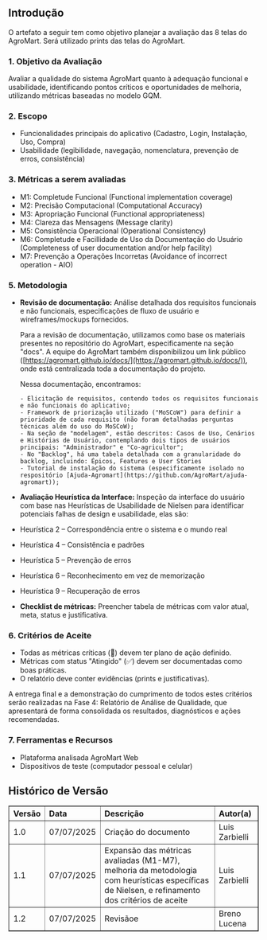 ## Introdução
O artefato a seguir tem como objetivo planejar a avaliação das 8 telas do AgroMart. Será utilizado prints das telas do AgroMart.

### 1. Objetivo da Avaliação
Avaliar a qualidade do sistema AgroMart quanto à adequação funcional e usabilidade, identificando pontos críticos e oportunidades de melhoria, utilizando métricas baseadas no modelo GQM.

### 2. Escopo
- Funcionalidades principais do aplicativo (Cadastro, Login, Instalação, Uso, Compra)
- Usabilidade (legibilidade, navegação, nomenclatura, prevenção de erros, consistência)

### 3. Métricas a serem avaliadas

- M1: Completude Funcional (Functional implementation coverage)
- M2: Precisão Computacional (Computational Accuracy)
- M3: Apropriação Funcional (Functional appropriateness)
- M4: Clareza das Mensagens (Message clarity)
- M5: Consistência Operacional (Operational Consistency)
- M6: Completude e Facillidade de Uso da Documentação do Usuário (Completeness of user documentation and/or help facility)
- M7: Prevenção a Operações Incorretas (Avoidance of incorrect operation - AIO)


### 5. Metodologia
- **Revisão de documentação:** Análise detalhada dos requisitos funcionais e não funcionais, especificações de fluxo de usuário e wireframes/mockups fornecidos.

    Para a revisão de documentação, utilizamos como base os materiais presentes no repositório do AgroMart, especificamente na seção "docs". A equipe do AgroMart também disponibilizou um link público ([https://agromart.github.io/docs/](https://agromart.github.io/docs/)), onde está centralizada toda a documentação do projeto. 
  
    Nessa documentação, encontramos:
        
      - Elicitação de requisitos, contendo todos os requisitos funcionais e não funcionais do aplicativo;
      - Framework de priorização utilizado ("MoSCoW") para definir a prioridade de cada requisito (não foram detalhadas perguntas técnicas além do uso do MoSCoW);
      - Na seção de "modelagem", estão descritos: Casos de Uso, Cenários e Histórias de Usuário, contemplando dois tipos de usuários principais: "Administrador" e "Co-agricultor";
      - No "Backlog", há uma tabela detalhada com a granularidade do backlog, incluindo: Épicos, Features e User Stories
      - Tutorial de instalação do sistema (especificamente isolado no respositório [Ajuda-Agromart](https://github.com/AgroMart/ajuda-agromart));

 - **Avaliação Heurística da Interface:** Inspeção da interface do usuário com base nas Heurísticas de Usabilidade de Nielsen para identificar potenciais falhas de design e usabilidade, elas são:

  - Heurística 2 – Correspondência entre o sistema e o mundo real 
  - Heurística 4 – Consistência e padrões
  - Heurística 5 – Prevenção de erros 
  - Heurística 6 – Reconhecimento em vez de memorização
  - Heurística 9 – Recuperação de erros

- **Checklist de métricas:** Preencher tabela de métricas com valor atual, meta, status e justificativa.

### 6. Critérios de Aceite
- Todas as métricas críticas (🔴) devem ter plano de ação definido.
- Métricas com status "Atingido" (✅) devem ser documentadas como boas práticas.
- O relatório deve conter evidências (prints e justificativas).

A entrega final e a demonstração do cumprimento de todos estes critérios serão realizadas na Fase 4: Relatório de Análise de Qualidade, que apresentará de forma consolidada os resultados, diagnósticos e ações recomendadas.

### 7. Ferramentas e Recursos
- Plataforma analisada AgroMart Web
- Dispositivos de teste (computador pessoal e celular)


## Histórico de Versão

<table border="1" style="width:100%; border-collapse: collapse; text-align: left;">
  <thead>
    <tr>
      <th>Versão</th>
      <th>Data</th>
      <th>Descrição</th>
      <th>Autor(a)</th>
    </tr>
  </thead>
  <tbody>
    <tr>
      <td>1.0</td>
      <td>07/07/2025</td>
      <td>Criação do documento</td>
      <td>Luis Zarbielli</td>
    </tr>
    <tr>
      <td>1.1</td>
      <td>07/07/2025</td>
      <td>Expansão das métricas avaliadas (M1-M7), melhoria da metodologia com heurísticas específicas de Nielsen, e refinamento dos critérios de aceite</td>
      <td>Luis Zarbielli</td>
    </tr>
        <tr>
      <td>1.2</td>
      <td>07/07/2025</td>
      <td>Revisãoe</td>
      <td>Breno Lucena</td>
    </tr>
  </tbody>
</table>